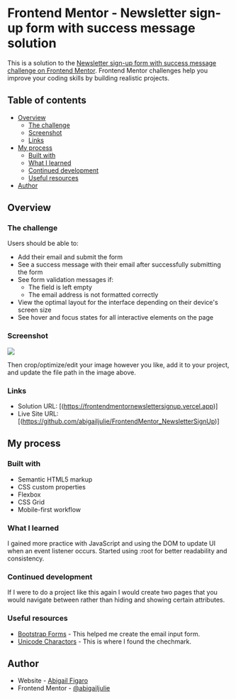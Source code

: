 # Frontend Mentor - Newsletter sign-up form with success message solution

This is a solution to the [Newsletter sign-up form with success message challenge on Frontend Mentor](https://www.frontendmentor.io/challenges/newsletter-signup-form-with-success-message-3FC1AZbNrv). Frontend Mentor challenges help you improve your coding skills by building realistic projects.

## Table of contents

- [Overview](#overview)
  - [The challenge](#the-challenge)
  - [Screenshot](#screenshot)
  - [Links](#links)
- [My process](#my-process)
  - [Built with](#built-with)
  - [What I learned](#what-i-learned)
  - [Continued development](#continued-development)
  - [Useful resources](#useful-resources)
- [Author](#author)

## Overview

### The challenge

Users should be able to:

- Add their email and submit the form
- See a success message with their email after successfully submitting the form
- See form validation messages if:
  - The field is left empty
  - The email address is not formatted correctly
- View the optimal layout for the interface depending on their device's screen size
- See hover and focus states for all interactive elements on the page

### Screenshot

![](./screenshot.jpg)

Then crop/optimize/edit your image however you like, add it to your project, and update the file path in the image above.

### Links

- Solution URL: [(https://frontendmentornewslettersignup.vercel.app)]
- Live Site URL: [(https://github.com/abigailjulie/FrontendMentor_NewsletterSignUp)]

## My process

### Built with

- Semantic HTML5 markup
- CSS custom properties
- Flexbox
- CSS Grid
- Mobile-first workflow

### What I learned

I gained more practice with JavaScript and using the DOM to update UI when an event listener occurs. Started using :root for better readability and consistency.

### Continued development

If I were to do a project like this again I would create two pages that you would navigate between rather than hiding and showing certain attributes.

### Useful resources

- [Bootstrap Forms](https://getbootstrap.com/docs/5.3/forms/overview/#overview) - This helped me create the email input form.
- [Unicode Charactors](https://unicodes.jessetane.com/) - This is where I found the chechmark.

## Author

- Website - [Abigail Figaro](https://www.abigaildesigns.org)
- Frontend Mentor - [@abigailjulie](https://www.frontendmentor.io/profile/abigailjulie)
